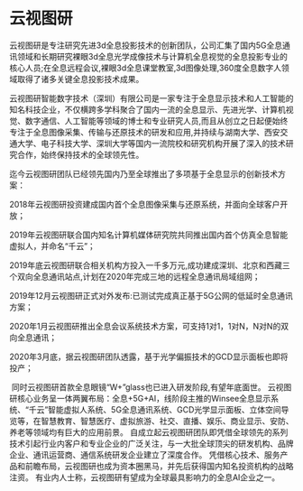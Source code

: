 # 

# 云视图研


云视图研是专注研究先进3d全息投影技术的创新团队，公司汇集了国内5G全息通讯领域和长期研究裸眼3d全息光学成像技术与计算机全息视觉的全息投影专业的核心人员;在全息远程会议,裸眼3d全息课堂教室,3d图像处理,360度全息数字人领域取得了诸多关键全息投影技术成果。

 云视图研智能数字技术（深圳）有限公司是一家专注于全息显示技术和人工智能的知名科技企业，不仅横跨多学科聚合了国内一流的全息显示、先进光学、计算机视觉、数字通信、人工智能等领域的博士和专业研究人员,而且从创立之日起便始终专注于全息图像采集、传输与还原技术的研发和应用,并持续与湖南大学、西安交通大学、电子科技大学、深圳大学等国内一流院校和研究机构开展了深入的技术研究合作，始终保持技术的全球领先性。 

 迄今云视图研团队已经领先国内乃至全球推出了多项基于全息显示的创新技术方案：

  2018年云视图研投资建成国内首个全息图像采集与还原系统，并面向全球客户开放；

  2019年云视图研联合国内知名计算机媒体研究院共同推出国内首个仿真全息智能虚拟人，并命名“千云”； 

  2019年底云视图研联合相关机构方投入一千多万元,成功建成深圳、北京和西藏三个双向全息通讯站点,计划在2020年完成三地的远程全息通讯局域组网； 

  2019年12月云视图研正式对外发布:已测试完成真正基于5G公网的低延时全息通讯方案； 

  2020年1月云视图研推出全息会议系统技术方案，可支持1对1，1对N，N对N的双向全息通讯； 

  2020年3月底，据云视图研团队透露，基于光学偏振技术的GCD显示面板也即将投产；

​    同时云视图研首款全息眼镜“W+”glass也已进入研发阶段,有望年底面世。 云视图研核心业务呈一体两翼布局：全息+5G+AI，线阶段主推的Winsee全息显示系统、“千云”智能虚拟人系统、5G全息通讯系统、GCD光学显示面板、立体空间导览等，在智慧教育、智慧医疗、虚拟旅游、社交、直播、娱乐、商业显示、安防、养老等领域均有巨大的应用前景。 自成立起云视图研团队即凭借全球领先的系列技术引起行业内客户和专业企业的广泛关注，与一大批全球顶尖的研发机构、品牌企业、通讯运营商、通信系统研发企业建立了深度合作。 凭借核心技术、服务产品和前瞻布局，云视图研也成为资本圈黑马，并先后获得国内知名投资机构的战略注资。 有业内人士称，云视图研有望成为全球最具影响力的全息AI企业之一。

